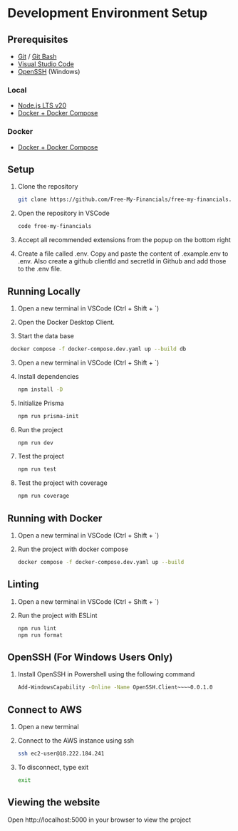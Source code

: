 # Development Environment Setup

## Prerequisites

- [Git](https://git-scm.com/) / [Git Bash](https://gitforwindows.org/)
- [Visual Studio Code](https://code.visualstudio.com/)
- [OpenSSH](https://www.openssh.com/) (Windows)

### Local

- [Node.js LTS v20](https://nodejs.org/en/)
- [Docker + Docker Compose](https://docs.docker.com/desktop/)

### Docker

- [Docker + Docker Compose](https://docs.docker.com/desktop/)

## Setup

1. Clone the repository

    ```bash
    git clone https://github.com/Free-My-Financials/free-my-financials.git
    ```

2. Open the repository in VSCode

    ```bash
    code free-my-financials
    ```

3. Accept all recommended extensions from the popup on the bottom right

4. Create a file called .env. Copy and paste the content of .example.env to .env. Also create a github clientId and secretId in Github and add those to the .env file.

## Running Locally

1. Open a new terminal in VSCode (Ctrl + Shift + `)

2. Open the Docker Desktop Client. 

3.  Start the data base
   
   ```bash
    docker compose -f docker-compose.dev.yaml up --build db
   ```

3.   Open a new terminal in VSCode (Ctrl + Shift + `)

4. Install dependencies
    
    ```bash
    npm install -D
    ```
    
5. Initialize Prisma

    ```bash
    npm run prisma-init
    ```

6. Run the project

    ```bash
    npm run dev
    ```

7. Test the project

    ```bash
    npm run test
    ```

8. Test the project with coverage

    ```bash
    npm run coverage
    ```

## Running with Docker

1. Open a new terminal in VSCode (Ctrl + Shift + `)

2. Run the project with docker compose

    ```bash
    docker compose -f docker-compose.dev.yaml up --build
    ```

## Linting

1. Open a new terminal in VSCode (Ctrl + Shift + `)

2. Run the project with ESLint

   ```bash
   npm run lint 
   npm run format
   ```

## OpenSSH (For Windows Users Only)

1. Install OpenSSH in Powershell using the following command

   ```bash
   Add-WindowsCapability -Online -Name OpenSSH.Client~~~~0.0.1.0
   ```

## Connect to AWS

1. Open a new terminal

3. Connect to the AWS instance using ssh

   ```bash
   ssh ec2-user@18.222.184.241
   ```

4. To disconnect, type exit

   ```bash
   exit
   ```

## Viewing the website

Open http://localhost:5000 in your browser to view the project
